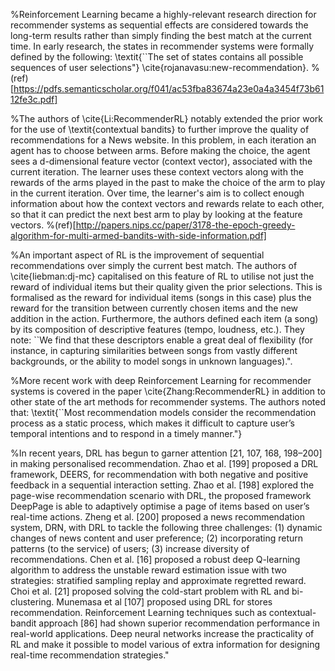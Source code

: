 %Reinforcement Learning became a highly-relevant research direction for recommender systems as sequential effects are considered towards the long-term results rather than simply finding the best match at the current time. In early research, the states in recommender systems were formally defined by the following: \textit{``The set of states contains all possible sequences of user selections"} \cite{rojanavasu:new-recommendation}. %(ref)[https://pdfs.semanticscholar.org/f041/ac53fba83674a23e0a4a3454f73b6112fe3c.pdf] 

%The authors of \cite{Li:RecommenderRL} notably extended the prior work for the use of \textit{contextual bandits} to further improve the quality of recommendations for a News website. In this problem, in each iteration an agent has to choose between arms. Before making the choice, the agent sees a d-dimensional feature vector (context vector), associated with the current iteration. The learner uses these context vectors along with the rewards of the arms played in the past to make the choice of the arm to play in the current iteration. Over time, the learner's aim is to collect enough information about how the context vectors and rewards relate to each other, so that it can predict the next best arm to play by looking at the feature vectors.
%(ref)[http://papers.nips.cc/paper/3178-the-epoch-greedy-algorithm-for-multi-armed-bandits-with-side-information.pdf]

%An important aspect of RL is the improvement of sequential recommendations over simply the current best match. The authors of \cite{liebman:dj-mc} capitalised on this feature of RL to utilise not just the reward of individual items but their quality given the prior selections. This is formalised as the reward for individual items (songs in this case) plus the reward for the transition between currently chosen items and the new addition in the action. Furthermore, the authors defined each item (a song) by its composition of descriptive features (tempo, loudness, etc.). They note: ``We find that these descriptors enable a great deal of flexibility (for instance, in capturing similarities between songs from vastly different backgrounds, or the ability to model songs in unknown languages).".

%More recent work with deep Reinforcement Learning for recommender systems is covered in the paper \cite{Zhang:RecommenderRL} in addition to other state of the art methods for recommender systems. The authors noted that: \textit{``Most recommendation models consider the recommendation process as a static process, which makes it difficult to capture user’s temporal intentions and to respond in a timely manner."}

%In recent years, DRL has begun to garner attention [21, 107, 168, 198–200] in making personalised recommendation. Zhao et al. [199] proposed a DRL framework, DEERS, for recommendation with both negative and positive feedback in a sequential interaction setting. Zhao et al. [198] explored the page-wise recommendation scenario with DRL, the proposed framework DeepPage is able to adaptively optimise a page of items based on user’s real-time actions. Zheng et al. [200] proposed a news recommendation system, DRN, with DRL to tackle the following three challenges: (1) dynamic changes of news content and user preference; (2) incorporating return patterns (to the service) of users; (3) increase diversity of recommendations. Chen et al. [16] proposed a robust deep Q-learning algorithm to address the unstable reward estimation issue with two strategies: stratified sampling replay and approximate regretted reward. Choi et al. [21] proposed solving the cold-start problem with RL and bi-clustering. Munemasa et al [107] proposed using DRL for stores recommendation. Reinforcement Learning techniques such as contextual-bandit approach [86] had shown superior recommendation performance in real-world applications. Deep neural networks increase the practicality of RL and make it possible to model various of extra information for designing real-time recommendation strategies."